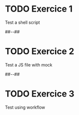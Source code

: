 <!-- .slide: class="exercice" -->

# TODO Exercice 1

Test a shell script

##--##

<!-- .slide: class="exercice" -->

# TODO Exercice 2

Test a JS file with mock

##--##

<!-- .slide: class="exercice" -->

# TODO Exercice 3

Test using workflow
